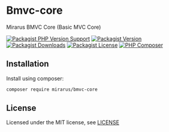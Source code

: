 # Bmvc-core

Mirarus BMVC Core (Basic MVC Core)

[![Packagist PHP Version Support](https://img.shields.io/packagist/php-v/mirarus/bmvc-core?style=flat-square&logo=php)](https://packagist.org/packages/mirarus/bmvc-core)
[![Packagist Version](https://img.shields.io/packagist/v/mirarus/bmvc-core?style=flat-square&logo=packagist)](https://packagist.org/packages/mirarus/bmvc-core)
[![Packagist Downloads](https://img.shields.io/packagist/dt/mirarus/bmvc-core?style=flat-square&logo=packagist)](https://packagist.org/packages/mirarus/bmvc-core)
[![Packagist License](https://img.shields.io/packagist/l/mirarus/bmvc-core?style=flat-square&logo=packagist)](https://packagist.org/packages/mirarus/bmvc-core)
[![PHP Composer](https://img.shields.io/github/workflow/status/mirarus/bmvc-core/PHP%20Composer/main?style=flat-square&logo=php)](https://github.com/mirarus/bmvc-core/actions/workflows/php.yml)


## Installation

Install using composer:

```bash
composer require mirarus/bmvc-core
```

## License

Licensed under the MIT license, see [LICENSE](LICENSE)

